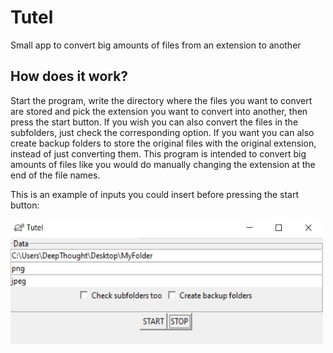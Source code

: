 # Tutel
Small app to convert big amounts of files from an extension to another

## How does it work?
Start the program, write the directory where the files you want to convert are stored and pick the extension you want to convert into another, then press the start button. If you wish you can also convert the files in the subfolders, just check the corresponding option. If you want you can also create backup folders to store the original files with the original extension, instead of just converting them. This program is intended to convert big amounts of files like you would do manually changing the extension at the end of the file names.<br/>

This is an example of inputs you could insert before pressing the start button:

<img src = "imgs/tutel_preview1.jpeg" width = "500" height = "200">
